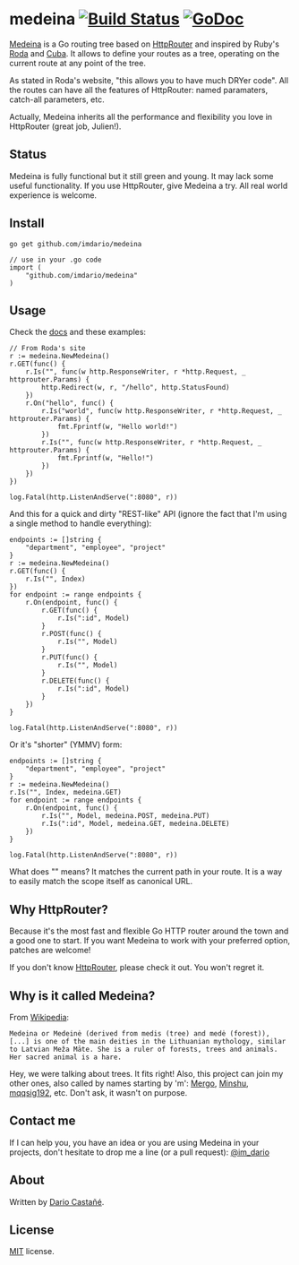 # medeina [![Build Status][1]][2] [![GoDoc](https://godoc.org/github.com/imdario/medeina?status.svg)](https://godoc.org/github.com/imdario/medeina) 

[1]: https://travis-ci.org/imdario/medeina.png
[2]: https://travis-ci.org/imdario/medeina

[Medeina](https://github.com/imdario/medeina) is a Go routing tree based on [HttpRouter](https://github.com/julienschmidt/httprouter) and inspired by Ruby's [Roda](http://roda.jeremyevans.net/) and [Cuba](http://cuba.is/). It allows to define your routes as a tree, operating on the current route at any point of the tree.

As stated in Roda's website, "this allows you to have much DRYer code". All the routes can have all the features of HttpRouter: named paramaters, catch-all parameters, etc.

Actually, Medeina inherits all the performance and flexibility you love in HttpRouter (great job, Julien!).

## Status

Medeina is fully functional but it still green and young. It may lack some useful functionality. If you use HttpRouter, give Medeina a try. All real world experience is welcome.

## Install

    go get github.com/imdario/medeina

    // use in your .go code
    import (
        "github.com/imdario/medeina"
    )

## Usage

Check the [docs](https://godoc.org/github.com/imdario/medeina) and these examples:

    // From Roda's site
    r := medeina.NewMedeina()
    r.GET(func() {
        r.Is("", func(w http.ResponseWriter, r *http.Request, _ httprouter.Params) {
            http.Redirect(w, r, "/hello", http.StatusFound)
        })
        r.On("hello", func() {
            r.Is("world", func(w http.ResponseWriter, r *http.Request, _ httprouter.Params) {
                fmt.Fprintf(w, "Hello world!")
            })
            r.Is("", func(w http.ResponseWriter, r *http.Request, _ httprouter.Params) {
                fmt.Fprintf(w, "Hello!")
            })
        })
    })

    log.Fatal(http.ListenAndServe(":8080", r))


And this for a quick and dirty "REST-like" API (ignore the fact that I'm using a single method to handle everything):

    endpoints := []string {
        "department", "employee", "project"
    }
    r := medeina.NewMedeina()
    r.GET(func() {
        r.Is("", Index)
    })
    for endpoint := range endpoints {
        r.On(endpoint, func() {
            r.GET(func() {
                r.Is(":id", Model)
            }
            r.POST(func() {
                r.Is("", Model)
            }
            r.PUT(func() {
                r.Is("", Model)
            }
            r.DELETE(func() {
                r.Is(":id", Model)
            }
        })
    }

    log.Fatal(http.ListenAndServe(":8080", r))

Or it's "shorter" (YMMV) form:

    endpoints := []string {
        "department", "employee", "project"
    }
    r := medeina.NewMedeina()
    r.Is("", Index, medeina.GET)
    for endpoint := range endpoints {
        r.On(endpoint, func() {
            r.Is("", Model, medeina.POST, medeina.PUT)
            r.Is(":id", Model, medeina.GET, medeina.DELETE)
        })
    }

    log.Fatal(http.ListenAndServe(":8080", r))

What does "" means? It matches the current path in your route. It is a way to easily match the scope itself as canonical URL.

## Why HttpRouter?

Because it's the most fast and flexible Go HTTP router around the town and a good one to start. If you want Medeina to work with your preferred option, patches are welcome!

If you don't know [HttpRouter](https://github.com/julienschmidt/httprouter), please check it out. You won't regret it.

## Why is it called Medeina?

From [Wikipedia](https://en.wikipedia.org/wiki/Medeina):

    Medeina or Medeinė (derived from medis (tree) and medė (forest)), [...] is one of the main deities in the Lithuanian mythology, similar to Latvian Meža Māte. She is a ruler of forests, trees and animals. Her sacred animal is a hare.

Hey, we were talking about trees. It fits right! Also, this project can join my other ones, also called by names starting by 'm': [Mergo](https://github.com/imdario/mergo), [Minshu](https://github.com/imdario/minshu), [mqqsig192](https://github.com/imdario/mqqsig192), etc. Don't ask, it wasn't on purpose.

## Contact me

If I can help you, you have an idea or you are using Medeina in your projects, don't hesitate to drop me a line (or a pull request): [@im_dario](https://twitter.com/im_dario)

## About

Written by [Dario Castañé](http://dario.im).

## License

[MIT](http://opensource.org/licenses/MIT) license.
